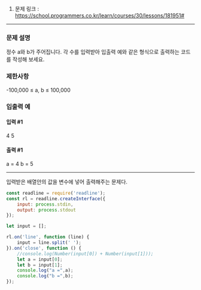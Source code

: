 1. 문제 링크 : https://school.programmers.co.kr/learn/courses/30/lessons/181951#

---
### 문제 설명

정수 a와 b가 주어집니다. 각 수를 입력받아 입출력 예와 같은 형식으로 출력하는 코드를 작성해 보세요.

### 제한사항

-100,000 ≤ a, b ≤ 100,000

### 입출력 예

#### 입력 #1

4 5

#### 출력 #1

a = 4
b = 5

---

입력받은 배열안의 값을 변수에 넣어 출력해주는 문제다.

~~~js
const readline = require('readline');
const rl = readline.createInterface({
    input: process.stdin,
    output: process.stdout
});

let input = [];

rl.on('line', function (line) {
    input = line.split(' ');
}).on('close', function () {
    //console.log(Number(input[0]) + Number(input[1]));
    let a = input[0];
    let b = input[1];
    console.log("a =",a);
    console.log("b =",b);
});
~~~
